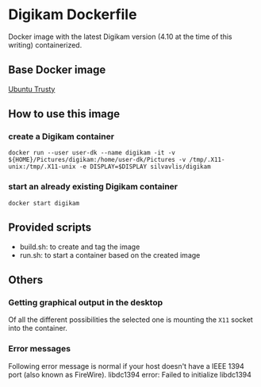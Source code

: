 # Digikam Dockerfile

Docker image with the latest Digikam version (4.10 at the time of this writing) containerized.

## Base Docker image

[Ubuntu Trusty](https://registry.hub.docker.com/_/ubuntu/)

## How to use this image

### create a Digikam container

`docker run --user user-dk --name digikam -it -v ${HOME}/Pictures/digikam:/home/user-dk/Pictures -v /tmp/.X11-unix:/tmp/.X11-unix -e DISPLAY=$DISPLAY silvavlis/digikam`

### start an already existing Digikam container

`docker start digikam`

## Provided scripts
 * build.sh: to create and tag the image
 * run.sh: to start a container based on the created image

## Others

### Getting graphical output in the desktop

Of all the different possibilities the selected one is mounting the `X11` socket into the container.

### Error messages
Following error message is normal if your host doesn't have a IEEE 1394 port (also known as FireWire).
    libdc1394 error: Failed to initialize libdc1394
